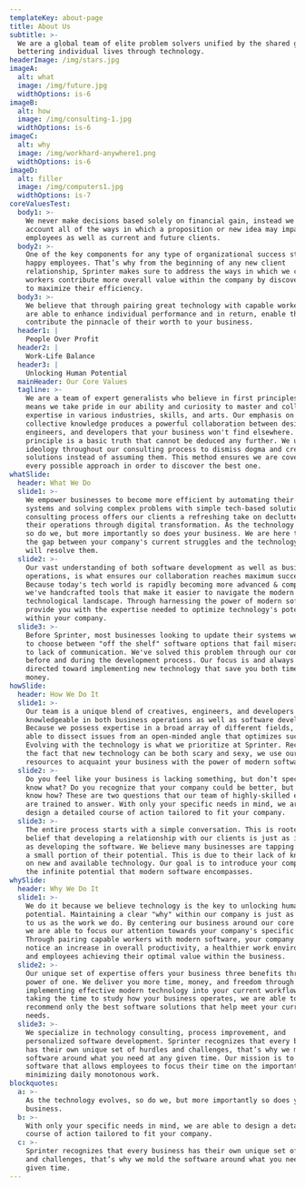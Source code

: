 ```yaml
---
templateKey: about-page
title: About Us
subtitle: >-
  We are a global team of elite problem solvers unified by the shared goal of
  bettering individual lives through technology.
headerImage: /img/stars.jpg
imageA:
  alt: what
  image: /img/future.jpg
  widthOptions: is-6
imageB:
  alt: how
  image: /img/consulting-1.jpg
  widthOptions: is-6
imageC:
  alt: why
  image: /img/workhard-anywhere1.png
  widthOptions: is-6
imageD:
  alt: filler
  image: /img/computers1.jpg
  widthOptions: is-7
coreValuesTest:
  body1: >-
    We never make decisions based solely on financial gain, instead we take into
    account all of the ways in which a proposition or new idea may impact our
    employees as well as current and future clients.
  body2: >-
    One of the key components for any type of organizational success starts with
    happy employees. That’s why from the beginning of any new client
    relationship, Sprinter makes sure to address the ways in which we can help
    workers contribute more overall value within the company by discovering ways
    to maximize their efficiency.
  body3: >-
    We believe that through pairing great technology with capable workers, we
    are able to enhance individual performance and in return, enable them to
    contribute the pinnacle of their worth to your business.
  header1: |
    People Over Profit
  header2: |
    Work-Life Balance
  header3: |
    Unlocking Human Potential
  mainHeader: Our Core Values
  tagline: >-
    We are a team of expert generalists who believe in first principles. This
    means we take pride in our ability and curiosity to master and collect
    expertise in various industries, skills, and arts. Our emphasis on
    collective knowledge produces a powerful collaboration between designers,
    engineers, and developers that your business won't find elsewhere. A first
    principle is a basic truth that cannot be deduced any further. We use this
    ideology throughout our consulting process to dismiss dogma and create
    solutions instead of assuming them. This method ensures we are covering
    every possible approach in order to discover the best one.
whatSlide:
  header: What We Do
  slide1: >-
    We empower businesses to become more efficient by automating their current
    systems and solving complex problems with simple tech-based solutions. Our
    consulting process offers our clients a refreshing take on decluttering
    their operations through digital transformation. As the technology evolves,
    so do we, but more importantly so does your business. We are here to bridge
    the gap between your company's current struggles and the technology that
    will resolve them.
  slide2: >-
    Our vast understanding of both software development as well as business
    operations, is what ensures our collaboration reaches maximum success.
    Because today's tech world is rapidly becoming more advanced & complex,
    we've handcrafted tools that make it easier to navigate the modern
    technological landscape. Through harnessing the power of modern software, we
    provide you with the expertise needed to optimize technology's potential
    within your company. 
  slide3: >-
    Before Sprinter, most businesses looking to update their systems were forced
    to choose between "off the shelf" software options that fail miserably due
    to lack of communication. We've solved this problem through our consulting
    before and during the development process. Our focus is and always will be
    directed toward implementing new technology that save you both time and
    money. 
howSlide:
  header: How We Do It
  slide1: >-
    Our team is a unique blend of creatives, engineers, and developers who are
    knowledgeable in both business operations as well as software development.
    Because we possess expertise in a broad array of different fields, we are
    able to dissect issues from an open-minded angle that optimizes success.
    Evolving with the technology is what we prioritize at Sprinter. Recognizing
    the fact that new technology can be both scary and sexy, we use our
    resources to acquaint your business with the power of modern software.
  slide2: >-
    Do you feel like your business is lacking something, but don’t specifically
    know what? Do you recognize that your company could be better, but don’t
    know how? These are two questions that our team of highly-skilled experts
    are trained to answer. With only your specific needs in mind, we are able to
    design a detailed course of action tailored to fit your company.
  slide3: >-
    The entire process starts with a simple conversation. This is rooted in our
    belief that developing a relationship with our clients is just as important
    as developing the software. We believe many businesses are tapping into only
    a small portion of their potential. This is due to their lack of knowledge
    on new and available technology. Our goal is to introduce your company to
    the infinite potential that modern software encompasses. 
whySlide:
  header: Why We Do It
  slide1: >-
    We do it because we believe technology is the key to unlocking human
    potential. Maintaining a clear "why" within our company is just as important
    to us as the work we do. By centering our business around our core beliefs,
    we are able to focus our attention towards your company's specific needs.
    Through pairing capable workers with modern software, your company will
    notice an increase in overall productivity, a healthier work environment,
    and employees achieving their optimal value within the business. 
  slide2: >-
    Our unique set of expertise offers your business three benefits through the
    power of one. We deliver you more time, money, and freedom through
    implementing effective modern technology into your current workflow. Through
    taking the time to study how your business operates, we are able to
    recommend only the best software solutions that help meet your current
    needs. 
  slide3: >-
    We specialize in technology consulting, process improvement, and
    personalized software development. Sprinter recognizes that every business
    has their own unique set of hurdles and challenges, that’s why we mold the
    software around what you need at any given time. Our mission is to design
    software that allows employees to focus their time on the important tasks by
    minimizing daily monotonous work.
blockquotes:
  a: >-
    As the technology evolves, so do we, but more importantly so does your
    business.
  b: >-
    With only your specific needs in mind, we are able to design a detailed
    course of action tailored to fit your company.
  c: >-
    Sprinter recognizes that every business has their own unique set of hurdles
    and challenges, that’s why we mold the software around what you need at any
    given time.
---
```


